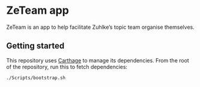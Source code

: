 
# ZeTeam app

ZeTeam is an app to help facilitate Zuhlke’s topic team organise themselves.

## Getting started

This repository uses [Carthage](https://github.com/Carthage/Carthage) to manage its dependencies. From the root of the repository, run this to fetch dependencies:

```
./Scripts/bootstrap.sh
```
